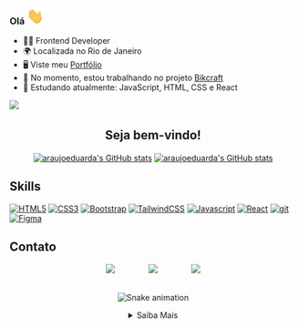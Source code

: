 ### Olá <img src="https://raw.githubusercontent.com/ABSphreak/ABSphreak/master/gifs/Hi.gif" width="30">

<!--
**araujoeduarda/araujoeduarda** is a ✨ _special_ ✨ repository because its `README.md` (this file) appears on your GitHub profile.

-->
- 👨‍💻  Frontend Developer
- 🌍  Localizada no Rio de Janeiro
- 🖥️  Viste meu [Portfólio](https://araujoeduarda.github.io/)
- 🔭 No momento, estou trabalhando no projeto [Bikcraft](https://araujoeduarda.github.io/bikcraft/)
- 🌱 Estudando atualmente: JavaScript, HTML, CSS e React 

<a href="https://www.twitter.com/eduardavsa" target="_blank" rel="noreferrer"><img
src="https://img.shields.io/twitter/follow/eduardavsa?logo=twitter&style=for-the-badge&color=0891b2&labelColor=1c1917"
/></a>

<div align="center">
<h2> Seja bem-vindo!</h2>
</div>

 <div align="center">
  <a href="https://github.com/araujoeduarda">
<a href="http://www.github.com/araujoeduarda"><img align="center" height="170" src="https://github-readme-stats.vercel.app/api?username=araujoeduarda&show_icons=true&hide=&count_private=true&title_color=0891b2&text_color=ffffff&icon_color=0891b2&bg_color=1c1917&hide_border=true&show_icons=true" alt="araujoeduarda's GitHub stats" /></a>
     <a href="http://www.github.com/araujoeduarda"><img align="center" height="170" src="https://github-readme-stats.vercel.app/api/top-langs/?username=araujoeduarda&langs_count=10&title_color=0891b2&text_color=ffffff&icon_color=0891b2&bg_color=1c1917&hide_border=true&locale=en&custom_title=Top%20%Languages" alt="araujoeduarda's GitHub stats" /></a>
</div>
 
 ## Skills
<p align="left"> 
<a href="https://developer.mozilla.org/en-US/docs/Glossary/HTML5" target="_blank" rel="noreferrer"><img src="https://raw.githubusercontent.com/danielcranney/readme-generator/main/public/icons/skills/html5-colored.svg" width="36" height="36" alt="HTML5" /></a>
<a href="https://www.w3.org/TR/CSS/#css" target="_blank" rel="noreferrer"><img src="https://raw.githubusercontent.com/danielcranney/readme-generator/main/public/icons/skills/css3-colored.svg" width="36" height="36" alt="CSS3" /></a>
<a href="https://getbootstrap.com/" target="_blank" rel="noreferrer"><img src="https://raw.githubusercontent.com/danielcranney/readme-generator/main/public/icons/skills/bootstrap-colored.svg" width="36" height="36" alt="Bootstrap" /></a>
<a href="https://tailwindcss.com/" target="_blank" rel="noreferrer"><img src="https://raw.githubusercontent.com/danielcranney/readme-generator/main/public/icons/skills/tailwindcss-colored.svg" width="36" height="36" alt="TailwindCSS" /></a>
<a href="https://developer.mozilla.org/en-US/docs/Web/JavaScript" target="_blank" rel="noreferrer"><img src="https://raw.githubusercontent.com/danielcranney/readme-generator/main/public/icons/skills/javascript-colored.svg" width="36" height="36" alt="Javascript" /></a>
<a href="https://reactjs.org/" target="_blank" rel="noreferrer"><img src="https://raw.githubusercontent.com/danielcranney/readme-generator/main/public/icons/skills/react-colored.svg" width="36" height="36" alt="React" /></a>
<a href="https://git-scm.com/" target="_blank" rel="noreferrer"> <img src="https://www.vectorlogo.zone/logos/git-scm/git-scm-icon.svg" alt="git" width="40" height="40"/> </a>
<a href="https://www.figma.com/" target="_blank" rel="noreferrer"><img src="https://raw.githubusercontent.com/danielcranney/readme-generator/main/public/icons/skills/figma-colored.svg" width="36" height="36" alt="Figma" /></a>

 
</div>


</br>


 
 ## Contato 
<div align="center"> 
  <a href="https://www.linkedin.com/in/maria-eduarda-soares-araujo-b63313181/" target="_blank"><img src="https://img.shields.io/badge/-LinkedIn-%230077B5?style=for-the-badge&logo=linkedin&logoColor=white" target="_blank"></a> 
 &nbsp;&nbsp;&nbsp;&nbsp;&nbsp;&nbsp;&nbsp;&nbsp;&nbsp;&nbsp;&nbsp;&nbsp;&nbsp;
  <a href="https://instagram.com/mariaeduardaaraujc" target="_blank"><img src="https://img.shields.io/badge/-Instagram-%23E4405F?style=for-the-badge&logo=instagram&logoColor=white" target="_blank"></a>
  &nbsp;&nbsp;&nbsp;&nbsp;&nbsp;&nbsp;&nbsp;&nbsp;&nbsp;&nbsp;&nbsp;&nbsp;&nbsp;
  <a href = "mailto: maeduardaaraujo01@gmail.com"><img src="https://img.shields.io/badge/-Gmail-%23333?style=for-the-badge&logo=gmail&logoColor=white" target="_blank"></a>
 </br>
</br>
<div>
 
  ![Snake animation](https://github.com/araujoeduarda/araujoeduarda/blob/output/github-contribution-grid-snake.svg)
 
</div>
<details>
  <summary>Saiba Mais</summary>
  

<div style="display:flex;">
<div>
<a href="http://www.github.com/araujoeduarda"><img src="https://github-readme-streak-stats.herokuapp.com/?user=araujoeduarda&stroke=ffffff&background=1c1917&ring=0891b2&fire=0891b2&currStreakNum=ffffff&currStreakLabel=0891b2&sideNums=ffffff&sideLabels=ffffff&dates=ffffff&hide_border=true" /></a>
</div>

<div>

</div>
 </details>
